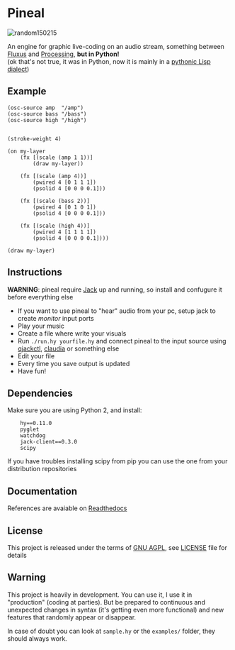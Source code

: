 Pineal
======

![random150215](http://i.imgur.com/dGbEcQi.png)

An engine for graphic live-coding on an audio stream, something between
[Fluxus](http://www.pawfal.org/fluxus/) and [Processing](https://processing.org/),
__but in Python!__  
(ok that's not true, it was in Python, now it is mainly in a
[pythonic Lisp dialect](http://hylang.org))


Example
-------

```hy
(osc-source amp  "/amp")
(osc-source bass "/bass")
(osc-source high "/high")


(stroke-weight 4)

(on my-layer
    (fx [(scale (amp 1 1))]
        (draw my-layer))

    (fx [(scale (amp 4))]
        (pwired 4 [0 1 1 1])
        (psolid 4 [0 0 0 0.1]))

    (fx [(scale (bass 2))]
        (pwired 4 [0 1 0 1])
        (psolid 4 [0 0 0 0.1]))

    (fx [(scale (high 4))]
        (pwired 4 [1 1 1 1])
        (psolid 4 [0 0 0 0.1])))

(draw my-layer)
```


Instructions
------------
**WARNING**: pineal require [Jack](http://www.jackaudio.org/) up and running, so
install and confugure it before everything else
* If you want to use pineal to "hear" audio from your pc, setup jack to create
  _monitor_ input ports
* Play your music
* Create a file where write your visuals
* Run `./run.hy yourfile.hy` and connect pineal to the input source using
  [qjackctl](http://qjackctl.sourceforge.net/),
  [claudia](http://kxstudio.linuxaudio.org/Applications:Claudia) or something else
* Edit your file
* Every time you save output is updated
* Have fun!


Dependencies
------------
Make sure you are using Python 2, and install:
```
    hy==0.11.0
    pyglet
    watchdog
    jack-client==0.3.0
    scipy
```
If you have troubles installing scipy from pip you can use the one from your
distribution repositories


Documentation
-------------
References are avaiable on [Readthedocs](http://pineal.readthedocs.org/en/latest/)


License
-------
This project is released under the terms of [GNU AGPL](http://www.gnu.org/licenses/agpl-3.0.html), see [LICENSE](LICENSE) file for details


Warning
-------
This project is heavily in development. You can use it, I use it in "production"
(coding at parties). But be prepared to continuous and unexpected changes in
syntax (it's getting even more functional) and new features that randomly appear
or disappear.

In case of doubt you can look at `sample.hy` or the `examples/` folder, they
should always work.
